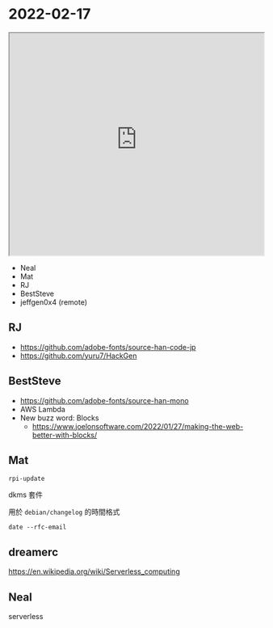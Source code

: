 # 2022-02-17

<iframe src="https://photos.hackingthursday.org/2022-02-17" width="100%" height="440px"></iframe>

- Neal
- Mat
- RJ
- BestSteve
- jeffgen0x4 (remote)

## RJ

- https://github.com/adobe-fonts/source-han-code-jp
- https://github.com/yuru7/HackGen

## BestSteve

- https://github.com/adobe-fonts/source-han-mono
- AWS Lambda
- New buzz word: Blocks
    - https://www.joelonsoftware.com/2022/01/27/making-the-web-better-with-blocks/

## Mat

``rpi-update``

dkms 套件

用於 `debian/changelog` 的時間格式

```
date --rfc-email
```

## dreamerc

https://en.wikipedia.org/wiki/Serverless_computing

## Neal

serverless
